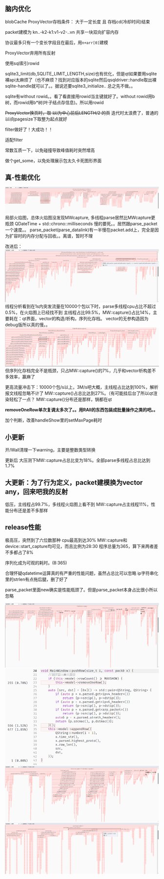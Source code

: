 #
## 脑内优化

blobCache
ProxyVector存档条件：
大于一定长度 且 存档cd(冷却时间)结束

packet建模为
kn..-k2-k1:v1-v2-..vn
共享一块双向扩容内存

协议最多只有一个变长字段且在最后，用`n+arr[0]`建模

ProxyVector弃用所有反射

使用sql索引rowid

sqlite3_limit(db,SQLITE_LIMIT_LENGTH,size)也有优化，但是qt如果要用sqlite裸api太麻烦了（也不麻烦？找到对应版本的sqlite然后qsqldriver::handle取出裸sqlite-handle就可以了。。据说还要sqlite3_initialize..
总之先不做。。

sqlite有without rowid。。看了看直接用rowid当主键就好了。without rowid用b树，而rowid用b*树(叶子结点存信息)。所以用rowid

~~ProxyVector换页时，取 以i为中心前后LENGTH/2 的页~~ 迭代时太浪费了，普通的以i向pagesize下取整为起点就好

filter做好了！大成功！！

适配filter

常数互质一下，以免碰撞导致峰值耗时突然增高

做个get_some，以免处理展示包太久卡死图形界面

## 真-性能优化

![](image/1.png)
局部火焰图，总体火焰图没发现MWcapture, 多线程parse居然比MWcapture更瓶颈
QDateTime + std::chrono::milliseconds 慢的要死。。居然跟parse_packet一个速度。。
parse_packet(parse_datalink)有一半慢在packet.add上，完全是因为扩容时的内存分配与回收。。离谱，暂时不理

改进后：
![](image/2.png)
线程分析看到在1s内突发流量在10000个包以下时，parse多线程cpu占比不超过0.5%，在火焰图上已经找不到
主线程占比99.5%，MW::capture()占比14%，主要耗在：qt界面，vector的构造/析构，序列化存档。
vector的无参构造因为debug版所以真的慢。。
![](image/3.png)
但序列化存档完全不是瓶颈，只占MW::capture()的7%，几乎和vector析构差不多效率，赢麻了

更高流量冲击下：10000个包/s以上，3M/s吧大概，主线程占比达到100%，解析报文线程忽略不计了
MW::capture()占总比达到27%。（有可能挂后台了所以qt渲染轻松了一点？
MW::capture()分布还是那样，锅都在qt

**removeOneRow单次复调太多次了。。用RAII的东西包装成批量操作之类的吧。。**

加个判断，改善handleShow里的setMaxPage耗时

## 小更新
开/Wall清理一下warning，主要是整数类型转换

更新后
大压测下MW::capture占总比变为18%。全部parse多线程占总比达到1.7%

## 大更新：为了行为定义，packet建模换为vector any，回来吧我的反射
低压，主线程占99.7%，多线程火焰图上看不到
MW::capture占主线程11%，性能分布还是差不多那样

## release性能
极高压，突然到了六位数那种
cpu最高到达30%
MW::capture和device::start_capture均可见，而且比例为28:30
程序总量为365，算下来两者差不多都占了8%

序列化成为可观的耗时。(8:365)

合理怀疑qdatetime运算真的有严重的性能问题，虽然占总比可以忽略
ip字符串化里的strlen有点拖后腿，删了好了

parse_packet里面new确实是性能瓶颈了。但是parse_packet本身占比很小所以忽略

![](image/4.png)
![](image/5.png)
![](image/6.png)
![](image/7.png)

